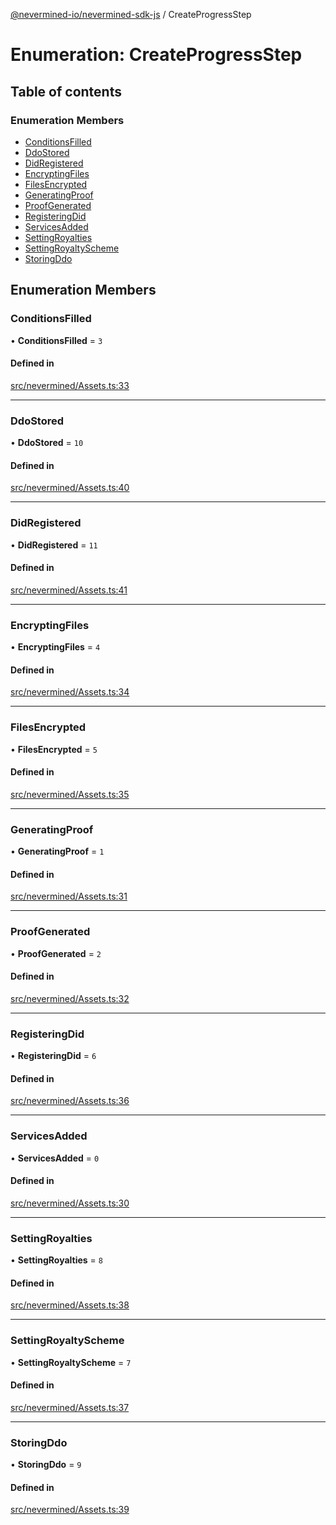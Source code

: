 [@nevermined-io/nevermined-sdk-js](../code-reference.md) / CreateProgressStep

# Enumeration: CreateProgressStep

## Table of contents

### Enumeration Members

- [ConditionsFilled](CreateProgressStep.md#conditionsfilled)
- [DdoStored](CreateProgressStep.md#ddostored)
- [DidRegistered](CreateProgressStep.md#didregistered)
- [EncryptingFiles](CreateProgressStep.md#encryptingfiles)
- [FilesEncrypted](CreateProgressStep.md#filesencrypted)
- [GeneratingProof](CreateProgressStep.md#generatingproof)
- [ProofGenerated](CreateProgressStep.md#proofgenerated)
- [RegisteringDid](CreateProgressStep.md#registeringdid)
- [ServicesAdded](CreateProgressStep.md#servicesadded)
- [SettingRoyalties](CreateProgressStep.md#settingroyalties)
- [SettingRoyaltyScheme](CreateProgressStep.md#settingroyaltyscheme)
- [StoringDdo](CreateProgressStep.md#storingddo)

## Enumeration Members

### ConditionsFilled

• **ConditionsFilled** = ``3``

#### Defined in

[src/nevermined/Assets.ts:33](https://github.com/nevermined-io/sdk-js/blob/2dcaeeb/src/nevermined/Assets.ts#L33)

___

### DdoStored

• **DdoStored** = ``10``

#### Defined in

[src/nevermined/Assets.ts:40](https://github.com/nevermined-io/sdk-js/blob/2dcaeeb/src/nevermined/Assets.ts#L40)

___

### DidRegistered

• **DidRegistered** = ``11``

#### Defined in

[src/nevermined/Assets.ts:41](https://github.com/nevermined-io/sdk-js/blob/2dcaeeb/src/nevermined/Assets.ts#L41)

___

### EncryptingFiles

• **EncryptingFiles** = ``4``

#### Defined in

[src/nevermined/Assets.ts:34](https://github.com/nevermined-io/sdk-js/blob/2dcaeeb/src/nevermined/Assets.ts#L34)

___

### FilesEncrypted

• **FilesEncrypted** = ``5``

#### Defined in

[src/nevermined/Assets.ts:35](https://github.com/nevermined-io/sdk-js/blob/2dcaeeb/src/nevermined/Assets.ts#L35)

___

### GeneratingProof

• **GeneratingProof** = ``1``

#### Defined in

[src/nevermined/Assets.ts:31](https://github.com/nevermined-io/sdk-js/blob/2dcaeeb/src/nevermined/Assets.ts#L31)

___

### ProofGenerated

• **ProofGenerated** = ``2``

#### Defined in

[src/nevermined/Assets.ts:32](https://github.com/nevermined-io/sdk-js/blob/2dcaeeb/src/nevermined/Assets.ts#L32)

___

### RegisteringDid

• **RegisteringDid** = ``6``

#### Defined in

[src/nevermined/Assets.ts:36](https://github.com/nevermined-io/sdk-js/blob/2dcaeeb/src/nevermined/Assets.ts#L36)

___

### ServicesAdded

• **ServicesAdded** = ``0``

#### Defined in

[src/nevermined/Assets.ts:30](https://github.com/nevermined-io/sdk-js/blob/2dcaeeb/src/nevermined/Assets.ts#L30)

___

### SettingRoyalties

• **SettingRoyalties** = ``8``

#### Defined in

[src/nevermined/Assets.ts:38](https://github.com/nevermined-io/sdk-js/blob/2dcaeeb/src/nevermined/Assets.ts#L38)

___

### SettingRoyaltyScheme

• **SettingRoyaltyScheme** = ``7``

#### Defined in

[src/nevermined/Assets.ts:37](https://github.com/nevermined-io/sdk-js/blob/2dcaeeb/src/nevermined/Assets.ts#L37)

___

### StoringDdo

• **StoringDdo** = ``9``

#### Defined in

[src/nevermined/Assets.ts:39](https://github.com/nevermined-io/sdk-js/blob/2dcaeeb/src/nevermined/Assets.ts#L39)
